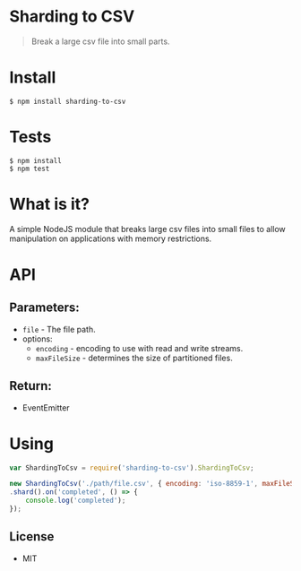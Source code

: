 # Sharding to CSV

> Break a large csv file into small parts.

# Install
```
$ npm install sharding-to-csv
```

# Tests

```
$ npm install
$ npm test
```

# What is it?

A simple NodeJS module that breaks large csv files into small files to allow manipulation on applications with memory restrictions.

# API
## Parameters:
- `file` - The file path.
- options:
    - `encoding` - encoding to use with read and write streams.
    - `maxFileSize` - determines the size of partitioned files.

## Return:
- EventEmitter

# Using
```javascript
var ShardingToCsv = require('sharding-to-csv').ShardingToCsv;

new ShardingToCsv('./path/file.csv', { encoding: 'iso-8859-1', maxFileSize: 536870912 })
.shard().on('completed', () => {
    console.log('completed');
});
```

## License
- MIT
